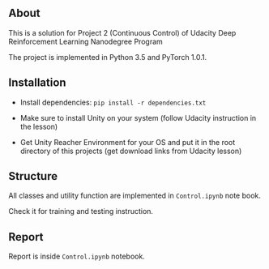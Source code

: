 ## About

This is a solution for Project 2 (Continuous Control) of Udacity Deep Reinforcement Learning Nanodegree Program

The project is implemented in Python 3.5 and PyTorch 1.0.1.

## Installation

* Install dependencies:
`pip install -r dependencies.txt`

* Make sure to install Unity on your system (follow Udacity instruction in the lesson)

* Get Unity Reacher Environment for your OS and put it in the root directory of this projects (get download links from Udacity lesson)

## Structure

All classes and utility function are implemented in `Control.ipynb` note book.

Check it for training and testing instruction.

## Report

Report is inside `Control.ipynb` notebook.
